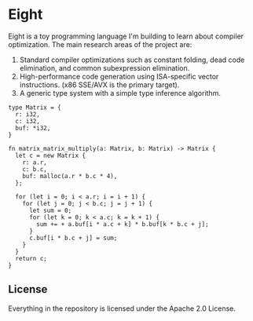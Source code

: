 # Eight

Eight is a toy programming language I'm building to learn about compiler optimization. The main research areas of the
project are:

1. Standard compiler optimizations such as constant folding, dead code elimination, and common subexpression
   elimination.
2. High-performance code generation using ISA-specific vector instructions. (x86 SSE/AVX is the primary target).
3. A generic type system with a simple type inference algorithm.

```
type Matrix = {
  r: i32,
  c: i32,
  buf: *i32,
}

fn matrix_matrix_multiply(a: Matrix, b: Matrix) -> Matrix {
  let c = new Matrix {
    r: a.r,
    c: b.c,
    buf: malloc(a.r * b.c * 4),
  };

  for (let i = 0; i < a.r; i = i + 1) {
    for (let j = 0; j < b.c; j = j + 1) {
      let sum = 0;
      for (let k = 0; k < a.c; k = k + 1) {
        sum += + a.buf[i * a.c + k] * b.buf[k * b.c + j];
      }
      c.buf[i * b.c + j] = sum;
    }
  }
  return c;
}
```

## License

Everything in the repository is licensed under the Apache 2.0 License.
